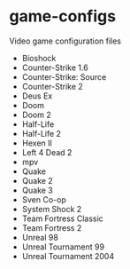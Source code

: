 # game-configs
Video game configuration files

* Bioshock
* Counter-Strike 1.6
* Counter-Strike: Source
* Counter-Strike 2
* Deus Ex
* Doom
* Doom 2
* Half-Life
* Half-Life 2
* Hexen II
* Left 4 Dead 2
* mpv
* Quake
* Quake 2
* Quake 3
* Sven Co-op
* System Shock 2
* Team Fortress Classic
* Team Fortress 2
* Unreal 98
* Unreal Tournament 99
* Unreal Tournament 2004
